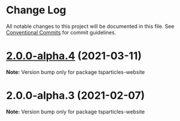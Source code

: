 # Change Log

All notable changes to this project will be documented in this file.
See [Conventional Commits](https://conventionalcommits.org) for commit guidelines.

# [2.0.0-alpha.4](https://github.com/matteobruni/tsparticles/compare/tsparticles-website@1.19.4...tsparticles-website@2.0.0-alpha.4) (2021-03-11)

**Note:** Version bump only for package tsparticles-website





# 2.0.0-alpha.3 (2021-02-07)

**Note:** Version bump only for package tsparticles-website
